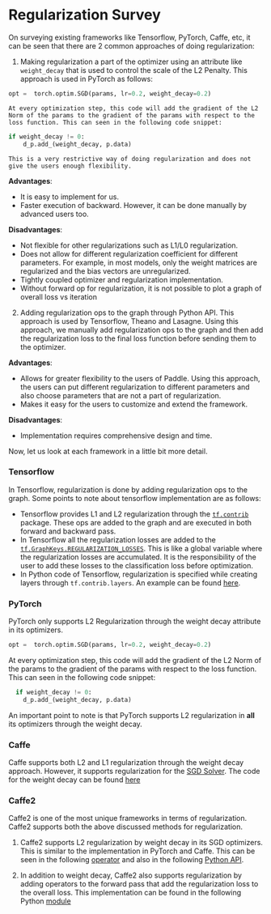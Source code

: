 # Regularization Survey

On surveying existing frameworks like Tensorflow, PyTorch, Caffe, etc, it can be seen that there are 2 common approaches of doing regularization:

1. Making regularization a part of the optimizer using an attribute like `weight_decay` that is used to control the scale of the L2 Penalty. This approach is used in PyTorch as follows:
  ```python
  opt =  torch.optim.SGD(params, lr=0.2, weight_decay=0.2)
  ```
    At every optimization step, this code will add the gradient of the L2 Norm of the params to the gradient of the params with respect to the loss function. This can seen in the following code snippet:
  ```python
  if weight_decay != 0:
      d_p.add_(weight_decay, p.data)
  ```
    This is a very restrictive way of doing regularization and does not give the users enough flexibility. 

**Advantages**:
  -  It is easy to implement for us.
  -  Faster execution of backward. However, it can be done manually by advanced users too.

**Disadvantages**:
  - Not flexible for other regularizations such as L1/L0 regularization.
  - Does not allow for different regularization coefficient for different parameters. For example, in most models, only the weight matrices are regularized and the bias vectors are unregularized.
  - Tightly coupled optimizer and regularization implementation. 
  - Without forward op for regularization, it is not possible to plot a graph of overall loss vs iteration


2. Adding regularization ops to the graph through Python API. This approach is used by Tensorflow, Theano and Lasagne. Using this approach, we manually add regularization ops to the graph and then add the regularization loss to the final loss function before sending them to the optimizer.

**Advantages**:
  - Allows for greater flexibility to the users of Paddle. Using this approach, the users can put different regularization to different parameters and also choose parameters that are not a part of regularization.
  - Makes it easy for the users to customize and extend the framework. 

**Disadvantages**:
  - Implementation requires comprehensive design and time. 

Now, let us look at each framework in a little bit more detail. 

### Tensorflow

In Tensorflow, regularization is done by adding regularization ops to the graph. Some points to note about tensorflow implementation are as follows:
  - Tensorflow provides L1 and L2 regularization through the [`tf.contrib`](https://www.tensorflow.org/versions/r0.12/api_docs/python/contrib.layers/regularizers) package. These ops are added to the graph and are executed in both forward and backward pass. 
  - In Tensorflow all the regularization losses are added to the [`tf.GraphKeys.REGULARIZATION_LOSSES`](https://www.tensorflow.org/api_docs/python/tf/GraphKeys). This is like a global variable where the regularization losses are accumulated. It is the responsibility of the user to add these losses to the classification loss before optimization. 
  - In Python code of Tensorflow, regularization is specified while creating layers through `tf.contrib.layers`. An example can be found [here](https://www.tensorflow.org/versions/r0.12/api_docs/python/contrib.layers/higher_level_ops_for_building_neural_network_layers_#fully_connected).

### PyTorch

PyTorch only supports L2 Regularization through the weight decay attribute in its optimizers. 
  ```python
  opt =  torch.optim.SGD(params, lr=0.2, weight_decay=0.2)
  ```
At every optimization step, this code will add the gradient of the L2 Norm of the params to the gradient of the params with respect to the loss function. This can seen in the following code snippet:
  ```python
    if weight_decay != 0:
      d_p.add_(weight_decay, p.data)
  ```
An important point to note is that PyTorch supports L2 regularization in **all** its optimizers through the weight decay. 

### Caffe 

Caffe supports both L2 and L1 regularization through the weight decay approach. However, it supports regularization for the [SGD Solver](http://caffe.berkeleyvision.org/tutorial/solver.html). The code for the weight decay can be found [here](https://github.com/BVLC/caffe/blob/master/src/caffe/solvers/sgd_solver.cpp#L145)

### Caffe2 

Caffe2 is one of the most unique frameworks in terms of regularization. Caffe2 supports both the above discussed methods for regularization.

1. Caffe2 supports L2 regularization by weight decay in its SGD optimizers. This is similar to the implementation in PyTorch and Caffe. This can be seen in the following [operator](https://github.com/caffe2/caffe2/blob/master/caffe2/sgd/fp32_momentum_sgd_op.h#L51) and also in the following [Python API](https://github.com/caffe2/caffe2/blob/master/caffe2/python/helpers/train.py#L73).

2. In addition to weight decay, Caffe2 also supports regularization by adding operators to the forward pass that add the regularization loss to the overall loss. This implementation can be found in the following Python [module](https://github.com/caffe2/caffe2/blob/master/caffe2/python/regularizer.py)